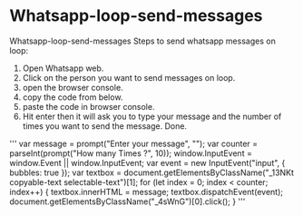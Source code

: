 # Whatsapp-loop-send-messages
Whatsapp-loop-send-messages
Steps to send whatsapp messages on loop: 
1) Open Whatsapp web.
2) Click on the person you want to send messages on loop.
3) open the browser console.
4) copy the code from below.
5) paste the code in browser console.
6) Hit enter then it will ask you to type your message and the number of times you want to send the message.
Done.


'''
var message = prompt("Enter your message", "‎");
var counter = parseInt(prompt("How many Times ?", 10));
window.InputEvent = window.Event || window.InputEvent;
var event = new InputEvent("input", { bubbles: true });
var textbox = document.getElementsByClassName("_13NKt copyable-text selectable-text")[1];
for (let index = 0; index < counter; index++) {
  textbox.innerHTML = message;
  textbox.dispatchEvent(event);
  document.getElementsByClassName("_4sWnG")[0].click();
}
'''
